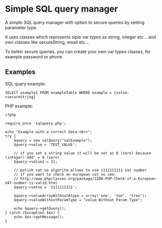 # Simple SQL query manager

A simple SQL query manager with option to secure queries by setting parameter type. 

It uses classes which represents siple var types as string, integer etc... and own classes 
like secureString, email etc...

To better secure queries, you can create your own var types classes, for example password or phone

## Examples

SQL query example:

	SELECT example1 FROM exampleTable WHERE example = {value->secureString}

PHP example:

	<?php

	require_once 'sqlquery.php';

	echo "Example with a correct data:<br>";
	try {
		$query = new sqlQuery("sqlExample");
		$query->value = 'TEST_VALUE';

		// if you set a string value it will be set as 0 (zero) because (integer)'ddd' = 0 (zero)
		$query->value2 = 11;

		// polish vat no algoritm allows to use 1111111111 vat number
		// if you want to check an european vat no see:
		// http://www.phpclasses.org/package/2280-PHP-Check-if-a-European-VAT-number-is-valid.html
		$query->vatno = '1111111111';

		$query->valueArrayWithoutAtype = array('one', 'two', 'tree');
		$query->valueWithoutParamType = "value Without Param Type";

		echo $query->getQuery();
	} catch (Exception $ex) {
		echo $ex->getMessage();
	}
